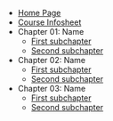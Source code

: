 * [Home Page](README.md)
* [Course Infosheet](course-infosheet.md) 
* Chapter 01: Name
  * [First subchapter](ch01-name/first-subchapter.md)
  * [Second subchapter](ch01-name/second-subchapter.md)
* Chapter 02: Name
  * [First subchapter](ch02-name/first-subchapter.md)
  * [Second subchapter](ch02-name/second-subchapter.md)
* Chapter 03: Name
  * [First subchapter](ch03-name/first-subchapter.md)
  * [Second subchapter](ch03-name/second-subchapter.md)
